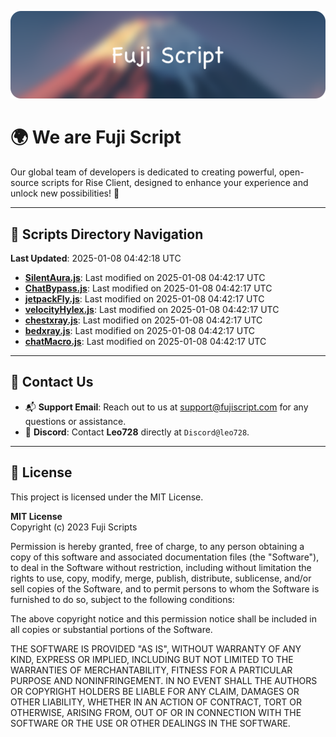 ![Banner](.github/b.webp)

# 🌍 **We are Fuji Script**

Our global team of developers is dedicated to creating powerful, open-source scripts for Rise Client, designed to enhance your experience and unlock new possibilities! 🌟

---
<!-- SCRIPTS_NAVIGATION_START -->
## 📂 **Scripts Directory Navigation**

**Last Updated**: 2025-01-08 04:42:18 UTC

- **[SilentAura.js](scripts/SilentAura.js)**: Last modified on 2025-01-08 04:42:17 UTC
- **[ChatBypass.js](scripts/ChatBypass.js)**: Last modified on 2025-01-08 04:42:17 UTC
- **[jetpackFly.js](scripts/jetpackFly.js)**: Last modified on 2025-01-08 04:42:17 UTC
- **[velocityHylex.js](scripts/velocityHylex.js)**: Last modified on 2025-01-08 04:42:17 UTC
- **[chestxray.js](scripts/chestxray.js)**: Last modified on 2025-01-08 04:42:17 UTC
- **[bedxray.js](scripts/bedxray.js)**: Last modified on 2025-01-08 04:42:17 UTC
- **[chatMacro.js](scripts/chatMacro.js)**: Last modified on 2025-01-08 04:42:17 UTC

<!-- SCRIPTS_NAVIGATION_END -->

---

## 💬 **Contact Us**  
- 📬 **Support Email**: Reach out to us at [support@fujiscript.com](mailto:support@fujiscript.com) for any questions or assistance.  
- 💬 **Discord**: Contact **Leo728** directly at `Discord@leo728`.

---

## 📜 **License**

This project is licensed under the MIT License.  

**MIT License**  
Copyright (c) 2023 Fuji Scripts  

Permission is hereby granted, free of charge, to any person obtaining a copy of this software and associated documentation files (the "Software"), to deal in the Software without restriction, including without limitation the rights to use, copy, modify, merge, publish, distribute, sublicense, and/or sell copies of the Software, and to permit persons to whom the Software is furnished to do so, subject to the following conditions:  

The above copyright notice and this permission notice shall be included in all copies or substantial portions of the Software.  

THE SOFTWARE IS PROVIDED "AS IS", WITHOUT WARRANTY OF ANY KIND, EXPRESS OR IMPLIED, INCLUDING BUT NOT LIMITED TO THE WARRANTIES OF MERCHANTABILITY, FITNESS FOR A PARTICULAR PURPOSE AND NONINFRINGEMENT. IN NO EVENT SHALL THE AUTHORS OR COPYRIGHT HOLDERS BE LIABLE FOR ANY CLAIM, DAMAGES OR OTHER LIABILITY, WHETHER IN AN ACTION OF CONTRACT, TORT OR OTHERWISE, ARISING FROM, OUT OF OR IN CONNECTION WITH THE SOFTWARE OR THE USE OR OTHER DEALINGS IN THE SOFTWARE.  
